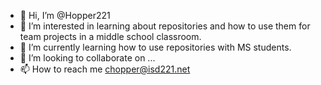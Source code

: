 - 👋 Hi, I’m @Hopper221
- 👀 I’m interested in learning about repositories and how to use them for team projects in a middle school classroom.
- 🌱 I’m currently learning how to use repositories with MS students.
- 💞️ I’m looking to collaborate on ...
- 📫 How to reach me chopper@isd221.net

<!---
Hopper221/Hopper221 is a ✨ special ✨ repository because its `README.md` (this file) appears on your GitHub profile.
You can click the Preview link to take a look at your changes.
--->
